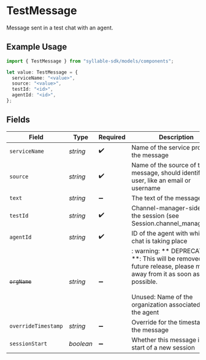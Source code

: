 # TestMessage

Message sent in a test chat with an agent.

## Example Usage

```typescript
import { TestMessage } from "syllable-sdk/models/components";

let value: TestMessage = {
  serviceName: "<value>",
  source: "<value>",
  testId: "<id>",
  agentId: "<id>",
};
```

## Fields

| Field                                                                                                                                                                               | Type                                                                                                                                                                                | Required                                                                                                                                                                            | Description                                                                                                                                                                         |
| ----------------------------------------------------------------------------------------------------------------------------------------------------------------------------------- | ----------------------------------------------------------------------------------------------------------------------------------------------------------------------------------- | ----------------------------------------------------------------------------------------------------------------------------------------------------------------------------------- | ----------------------------------------------------------------------------------------------------------------------------------------------------------------------------------- |
| `serviceName`                                                                                                                                                                       | *string*                                                                                                                                                                            | :heavy_check_mark:                                                                                                                                                                  | Name of the service producing the message                                                                                                                                           |
| `source`                                                                                                                                                                            | *string*                                                                                                                                                                            | :heavy_check_mark:                                                                                                                                                                  | Name of the source of the message, should identify the user, like an email or username                                                                                              |
| `text`                                                                                                                                                                              | *string*                                                                                                                                                                            | :heavy_minus_sign:                                                                                                                                                                  | The text of the message                                                                                                                                                             |
| `testId`                                                                                                                                                                            | *string*                                                                                                                                                                            | :heavy_check_mark:                                                                                                                                                                  | Channel-manager-side ID of the session (see Session.channel_manager_sid)                                                                                                            |
| `agentId`                                                                                                                                                                           | *string*                                                                                                                                                                            | :heavy_check_mark:                                                                                                                                                                  | ID of the agent with which the chat is taking place                                                                                                                                 |
| ~~`orgName`~~                                                                                                                                                                       | *string*                                                                                                                                                                            | :heavy_minus_sign:                                                                                                                                                                  | : warning: ** DEPRECATED **: This will be removed in a future release, please migrate away from it as soon as possible.<br/><br/>Unused: Name of the organization associated with the agent |
| `overrideTimestamp`                                                                                                                                                                 | *string*                                                                                                                                                                            | :heavy_minus_sign:                                                                                                                                                                  | Override for the timestamp of the message                                                                                                                                           |
| `sessionStart`                                                                                                                                                                      | *boolean*                                                                                                                                                                           | :heavy_minus_sign:                                                                                                                                                                  | Whether this message is the start of a new session                                                                                                                                  |